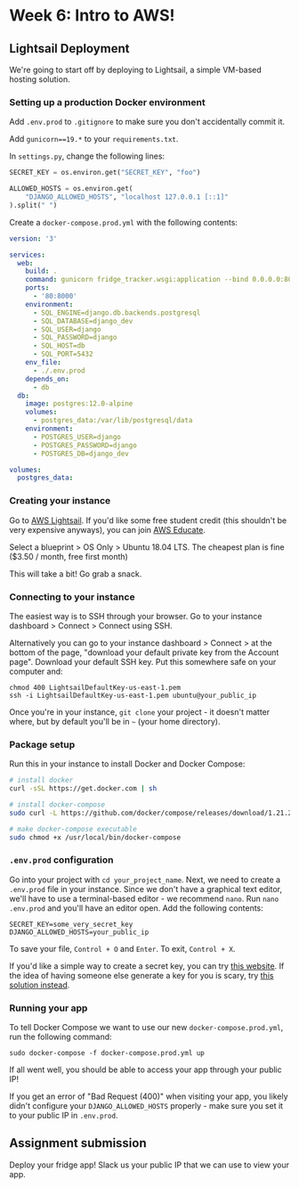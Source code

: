 # Week 6: Intro to AWS!

## Lightsail Deployment

We're going to start off by deploying to Lightsail, a simple VM-based hosting solution.

### Setting up a production Docker environment

Add `.env.prod` to `.gitignore` to make sure you don't accidentally commit it.

Add `gunicorn==19.*` to your `requirements.txt`.

In `settings.py`, change the following lines:

```python
SECRET_KEY = os.environ.get("SECRET_KEY", "foo")

ALLOWED_HOSTS = os.environ.get(
    "DJANGO_ALLOWED_HOSTS", "localhost 127.0.0.1 [::1]"
).split(" ")
```

Create a `docker-compose.prod.yml` with the following contents:

```yml
version: '3'

services:
  web:
    build: .
    command: gunicorn fridge_tracker.wsgi:application --bind 0.0.0.0:8000
    ports:
      - '80:8000'
    environment:
      - SQL_ENGINE=django.db.backends.postgresql
      - SQL_DATABASE=django_dev
      - SQL_USER=django
      - SQL_PASSWORD=django
      - SQL_HOST=db
      - SQL_PORT=5432
    env_file:
      - ./.env.prod
    depends_on:
      - db
  db:
    image: postgres:12.0-alpine
    volumes:
      - postgres_data:/var/lib/postgresql/data
    environment:
      - POSTGRES_USER=django
      - POSTGRES_PASSWORD=django
      - POSTGRES_DB=django_dev

volumes:
  postgres_data:
```

### Creating your instance

Go to [AWS Lightsail](https://aws.amazon.com/lightsail/). If you'd like some free student credit (this shouldn't be very expensive anyways), you can join [AWS Educate](https://www.awseducate.com/registration).

Select a blueprint > OS Only > Ubuntu 18.04 LTS.
The cheapest plan is fine (\$3.50 / month, free first month)

This will take a bit! Go grab a snack.

### Connecting to your instance

The easiest way is to SSH through your browser. Go to your instance dashboard > Connect > Connect using SSH.

Alternatively you can go to your instance dashboard > Connect > at the bottom of the page, "download your default private key from the Account page". Download your default SSH key. Put this somewhere safe on your computer and:

```
chmod 400 LightsailDefaultKey-us-east-1.pem
ssh -i LightsailDefaultKey-us-east-1.pem ubuntu@your_public_ip
```

Once you're in your instance, `git clone` your project - it doesn't matter where, but by default you'll be in `~` (your home directory).

### Package setup

Run this in your instance to install Docker and Docker Compose:

```sh
# install docker
curl -sSL https://get.docker.com | sh

# install docker-compose
sudo curl -L https://github.com/docker/compose/releases/download/1.21.2/docker-compose-$(uname -s)-$(uname -m) -o /usr/local/bin/docker-compose

# make docker-compose executable
sudo chmod +x /usr/local/bin/docker-compose
```

### `.env.prod` configuration

Go into your project with `cd your_project_name`. Next, we need to create a `.env.prod` file in your instance. Since we don't have a graphical text editor, we'll have to use a terminal-based editor - we recommend `nano`. Run `nano .env.prod` and you'll have an editor open. Add the following contents:

```
SECRET_KEY=some_very_secret_key
DJANGO_ALLOWED_HOSTS=your_public_ip
```

To save your file, `Control + O` and `Enter`. To exit, `Control + X`.

If you'd like a simple way to create a secret key, you can try [this website](https://humberto.io/blog/tldr-generate-django-secret-key/). If the idea of having someone else generate a key for you is scary, try [this solution instead](https://humberto.io/blog/tldr-generate-django-secret-key/).

### Running your app

To tell Docker Compose we want to use our new `docker-compose.prod.yml`, run the following command:

```
sudo docker-compose -f docker-compose.prod.yml up
```

If all went well, you should be able to access your app through your public IP!

If you get an error of "Bad Request (400)" when visiting your app, you likely didn't configure your `DJANGO_ALLOWED_HOSTS` properly - make sure you set it to your public IP in `.env.prod`.

## Assignment submission

Deploy your fridge app! Slack us your public IP that we can use to view your app.
